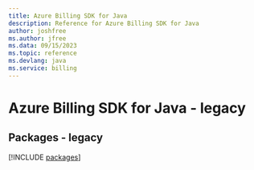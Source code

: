 ```yaml
---
title: Azure Billing SDK for Java
description: Reference for Azure Billing SDK for Java
author: joshfree
ms.author: jfree
ms.data: 09/15/2023
ms.topic: reference
ms.devlang: java
ms.service: billing
---
```

# Azure Billing SDK for Java - legacy
## Packages - legacy
[!INCLUDE [packages](billing-index.md)]